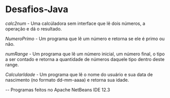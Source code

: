 # Desafios-Java
*calc2num* - Uma calcúladora sem interface que lê dois números, a operação e dá o resultado. 

*NumeroPrimo* - Um programa que lê um número e retorna se ele é primo ou não.

*numRange* - Um programa que lê um número inicial, um número final, o tipo a ser contado e retorna a quantidade de números daquele tipo dentro deste range.

*CalcularIdade* - Um programa que lê o nome do usuário e sua data de nascimento (no formato dd-mm-aaaa) e retorna sua idade.



-- Programas feitos no Apache NetBeans IDE 12.3
